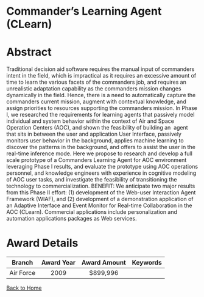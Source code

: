
Commander’s Learning Agent (CLearn)
===================================

# Abstract


Traditional decision aid software requires the manual input of commanders intent in the field, which is impractical as it requires an excessive amount of time to learn the various facets of the commanders job, and requires an unrealistic adaptation capability as the commanders mission changes dynamically in the field. Hence, there is a need to automatically capture the commanders current mission, augment with contextual knowledge, and assign priorities to resources supporting the commanders mission. In Phase I, we researched the requirements for learning agents that passively model individual and system behavior within the context of Air and Space Operation Centers (AOC), and shown the feasibility of building an  agent that sits in between the user and application User Interface, passively monitors user behavior in the background, applies machine learning to discover the patterns in the background, and offers to assist the user in the real-time inference mode. Here we propose to research and develop a full scale prototype of a Commanders Learning Agent for AOC environment leveraging Phase I results, and evaluate the prototype using AOC operations personnel, and knowledge engineers with experience in cognitive modeling of AOC user tasks, and investigate the feasibility of transitioning the technology to commercialization.  BENEFIT: We anticipate two major results from this Phase II effort: (1) development of the Web-user Interaction Agent Framework (WIAF), and (2) development of a demonstration application of an Adaptive Interface and Event Monitor for Real-time Collaboration in the AOC (CLearn). Commercial applications include personalization and automation applications packages as Web services.  

# Award Details

|Branch|Award Year|Award Amount|Keywords|
| :---: | :---: | :---: | :---: |
|Air Force|2009|$899,996||
  
  


[Back to Home](https://github.com/chrischow/dod_sbir_awards#1309)
